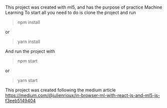 This project was created with ml5, and has the purpose of practice Machine Learning
To start all you need to do is clone the project and run

> npm install

or

> yarn install

And run the project with

> npm start

or

> yarn start

This project was created following the medium article https://medium.com/@julienrioux/in-browser-ml-with-react-js-and-ml5-js-f3eeb5149404

